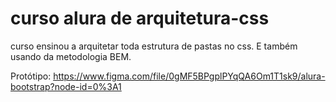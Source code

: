 # curso alura de arquitetura-css
curso ensinou a arquitetar toda estrutura de pastas no css.
E também usando da metodologia BEM.

Protótipo: https://www.figma.com/file/0gMF5BPgplPYqQA6Om1T1sk9/alura-bootstrap?node-id=0%3A1
